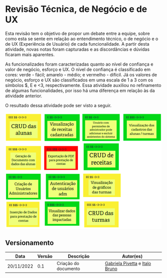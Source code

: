 # Revisão Técnica, de Negócio e de UX

Esta revisão tem o objetivo de propor um debate entre a equipe, sobre como esta se sente em relação ao entendimento técnico, o de negócio e o de UX (Experiência de Usuário) de cada funcionalidade. A partir desta atividade, novas notas foram capturadas e as discordâncias e dúvidas ficaram mais aparentes. 

As funcionalizades foram caracterizadas quanto ao nível de confiança e valor de negócio, esforço e UX. O nível de confiança é classificado em cores: verde - fácil; amarelo - médio; e vermelho - difícil. Já os valores de negócio, esforço e UX são classificados em uma escala de 1 a 3 com os símbolos $, E e <3, respectivamente. Essa atividade auxiliou no refinamento de algumas funcionalidades, por isso há uma diferença em relação às da atividade anterior.

O resultado dessa atividade pode ser visto a seguir.

![Revisão Técnica, de Negócio e de UX](../assets/revisao_tecnica.png)

## Versionamento

| Data | Versão | Descrição | Autor(es) |
|------|--------|-----------|-----------|
| 20/11/2022 | 0.1 | Criação do documento | [Gabriela Pivetta](https://github.com/gabrielapivetta) e [Italo Bruno](https://github.com/ItaloBrunoM) |